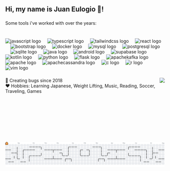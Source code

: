 <h2 align="left">Hi, my name is Juan Eulogio 👋!</h2>

###

<p align="left">Some tools i've worked with over the years:</p>

###

<br clear="both">

<div align="left">
  <img src="https://skillicons.dev/icons?i=js" height="30" alt="javascript logo"  />
  <img width="12" />
  <img src="https://skillicons.dev/icons?i=ts" height="30" alt="typescript logo"  />
  <img width="12" />
  <img src="https://skillicons.dev/icons?i=tailwind" height="30" alt="tailwindcss logo"  />
  <img width="12" />
  <img src="https://skillicons.dev/icons?i=react" height="30" alt="react logo"  />
  <img width="12" />
  <img src="https://skillicons.dev/icons?i=bootstrap" height="30" alt="bootstrap logo"  />
  <img width="12" />
  <img src="https://skillicons.dev/icons?i=docker" height="30" alt="docker logo"  />
  <img width="12" />
  <img src="https://skillicons.dev/icons?i=mysql" height="30" alt="mysql logo"  />
  <img width="12" />
  <img src="https://skillicons.dev/icons?i=postgres" height="30" alt="postgresql logo"  />
  <img width="12" />
  <img src="https://skillicons.dev/icons?i=sqlite" height="30" alt="sqlite logo"  />
  <img width="12" />
  <img src="https://skillicons.dev/icons?i=java" height="30" alt="java logo"  />
  <img width="12" />
  <img src="https://cdn.simpleicons.org/android/3DDC84" height="30" alt="android logo"  />
  <img width="12" />
  <img src="https://skillicons.dev/icons?i=supabase" height="30" alt="supabase logo"  />
  <img width="12" />
  <img src="https://skillicons.dev/icons?i=kotlin" height="30" alt="kotlin logo"  />
  <img width="12" />
  <img src="https://skillicons.dev/icons?i=py" height="30" alt="python logo"  />
  <img width="12" />
  <img src="https://skillicons.dev/icons?i=flask" height="30" alt="flask logo"  />
  <img width="12" />
  <img src="https://skillicons.dev/icons?i=kafka" height="30" alt="apachekafka logo"  />
  <img width="12" />
  <img src="https://cdn.simpleicons.org/apache/D22128" height="30" alt="apache logo"  />
  <img width="12" />
  <img src="https://skillicons.dev/icons?i=cassandra" height="30" alt="apachecassandra logo"  />
  <img width="12" />
  <img src="https://skillicons.dev/icons?i=c" height="30" alt="c logo"  />
  <img width="12" />
  <img src="https://skillicons.dev/icons?i=r" height="30" alt="r logo"  />
  <img width="12" />
  <img src="https://skillicons.dev/icons?i=vim" height="30" alt="vim logo"  />
</div>

###

<img align="right" height="170" src="[https://media2.giphy.com/media/v1.Y2lkPTc5MGI3NjExbjF4aGoxY2E2YWdxYnB5MW9iZWhxeHhueXpkd3Y1ampwbDBya3picyZlcD12MV9pbnRlcm5hbF9naWZfYnlfaWQmY3Q9Zw/9rpcNySPYIlB9SzKTi/giphy.gif](https://tenor.com/bSsH6.gif)"  />

###

<p align="left">🥳 Creating bugs since 2018<br>❤️ Hobbies: Learning Japanese, Weight Lifting, Music, Reading, Soccer, Traveling, Games</p>

###

<br clear="both">
<br>
<br>

<picture>
  <source media="(prefers-color-scheme: dark)" srcset="https://raw.githubusercontent.com/juaneulogio/juaneulogio/output/pacman-contribution-graph-dark.svg">
  <source media="(prefers-color-scheme: light)" srcset="https://raw.githubusercontent.com/juaneulogio/juaneulogio/output/pacman-contribution-graph.svg">
  <img alt="pacman contribution graph" src="https://raw.githubusercontent.com/juaneulogio/juaneulogio/output/pacman-contribution-graph.svg">
</picture>

###
